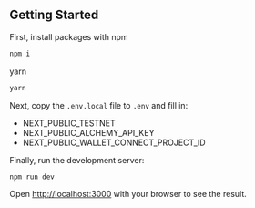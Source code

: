 ## Getting Started

First, install packages with
npm

```bash
npm i
```

yarn

```bash
yarn
```

Next, copy the `.env.local` file to `.env` and fill in:

- NEXT_PUBLIC_TESTNET
- NEXT_PUBLIC_ALCHEMY_API_KEY
- NEXT_PUBLIC_WALLET_CONNECT_PROJECT_ID


Finally, run the development server:

```bash
npm run dev
```

Open [http://localhost:3000](http://localhost:3000) with your browser to see the result.
